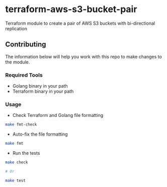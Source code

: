 # terraform-aws-s3-bucket-pair

Terraform module to create a pair of AWS S3 buckets with bi-directional replication


## Contributing

The information below will help you work with this repo to make changes to the module.

### Required Tools

- Golang binary in your path
- Terraform binary in your path


### Usage


- Check Terraform and Golang file formatting

```sh
make fmt-check
```

- Auto-fix the file formatting

```sh
make fmt
```

- Run the tests

```sh
make check

# Or

make test
```
